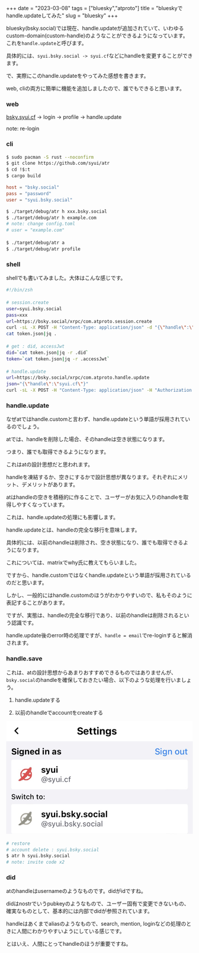 +++
date = "2023-03-08"
tags = ["bluesky","atproto"]
title = "blueskyでhandle.updateしてみた"
slug = "bluesky"
+++

bluesky(bsky.social)では現在、handle.updateが追加されていて、いわゆるcustom-domain(custom-handle)のようなことができるようになっています。これを`handle.update`と呼びます。

具体的には、`syui.bsky.social -> syui.cf`などにhandleを変更することができます。

で、実際にこのhandle.updateをやってみた感想を書きます。

web, cliの両方に簡単に機能を追加しましたので、誰でもできると思います。

### web

[bsky.syui.cf](https://bsky.syui.cf/login) -> login -> profile -> handle.update

note: re-login

### cli

```sh
$ sudo pacman -S rust --noconfirm
$ git clone https://github.com/syui/atr
$ cd !$:t
$ cargo build
```

```toml:~/.config/atr/config.toml
host = "bsky.social"
pass = "password"
user = "syui.bsky.social"
```

```sh
$ ./target/debug/atr h xxx.bsky.social
$ ./target/debug/atr h example.com
# note: change config.toml
# user = "example.com"

$ ./target/debug/atr a
$ ./target/debug/atr profile
```

### shell

shellでも書いてみました。大体はこんな感じです。

```sh
#!/bin/zsh

# session.create
user=syui.bsky.social
pass=xxx
url=https://bsky.social/xrpc/com.atproto.session.create
curl -sL -X POST -H "Content-Type: application/json" -d "{\"handle\":\"$user\",\"password\":\"$pass\"}" $url >! token.json
cat token.json|jq .

# get : did, accessJwt
did=`cat token.json|jq -r .did`
token=`cat token.json|jq -r .accessJwt`

# handle.update
url=https://bsky.social/xrpc/com.atproto.handle.update
json="{\"handle\":\"syui.cf\"}"
curl -sL -X POST -H "Content-Type: application/json" -H "Authorization: Bearer $token" -d "$json" $url
```

### handle.update

なぜatではhandle.customと言わず、handle.updateという単語が採用されているのでしょう。

atでは、handleを削除した場合、そのhandleは空き状態になります。

つまり、誰でも取得できるようになります。

これはatの設計思想だと思われます。

handleを凍結するか、空きにするかで設計思想が異なります。それぞれにメリット、デメリットがあります。

atはhandleの空きを積極的に作ることで、ユーザーがお気に入りのhandleを取得しやすくなっています。

これは、handle.updateの処理にも影響します。

handle.updateとは、handleの完全な移行を意味します。

具体的には、以前のhandleは削除され、空き状態になり、誰でも取得できるようになります。

これについては、matrixでwhy氏に教えてもらいました。

ですから、handle.customではなくhandle.updateという単語が採用されているのだと思います。

しかし、一般的にはhandle.customのほうがわかりやすいので、私もそのように表記することがあります。

ですが、実態は、handleの完全な移行であり、以前のhandleは削除されるという認識です。

handle.update後のerror時の処理ですが、`handle = email`でre-loginすると解消されます。

### handle.save

これは、atの設計思想からあまりおすすめできるものではありませんが、`bsky.social`のhandleを確保しておきたい場合、以下のような処理を行いましょう。

1. handle.updateする

2. 以前のhandleでaccountをcreateする

![](https://raw.githubusercontent.com/syui/img/master/other/bluesky_20230307_0001.jpg)

```sh
# restore
# account delete : syui.bsky.social
$ atr h syui.bsky.social
# note: invite code x2
```

### did

atのhandleはusernameのようなものです。didがidですね。

didはnostrでいうpubkeyのようなもので、ユーザー固有で変更できないもの、確実なものとして、基本的には内部でdidが参照されています。

handleはあくまでaliasのようなもので、search, mention, loginなどの処理のときに人間にわかりやすいようにしている感じです。

とはいえ、人間にとってhandleのほうが重要ですね。

